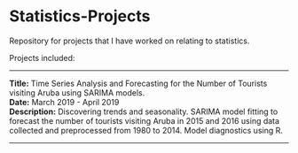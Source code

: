# Statistics-Projects
Repository for projects that I have worked on relating to statistics.

Projects included:

-----------------------------------------------------------------------------------------------------------------
  **Title:** Time Series Analysis and Forecasting for the Number of Tourists visiting Aruba using SARIMA models. <br/>
  **Date:** March 2019 - April 2019 <br />
  **Description:** Discovering trends and seasonality. SARIMA model fitting to forecast the number of tourists visiting Aruba in 2015 and 2016 using data collected and preprocessed from 1980 to 2014. Model diagnostics using R. <br/>
   
-----------------------------------------------------------------------------------------------------------------
